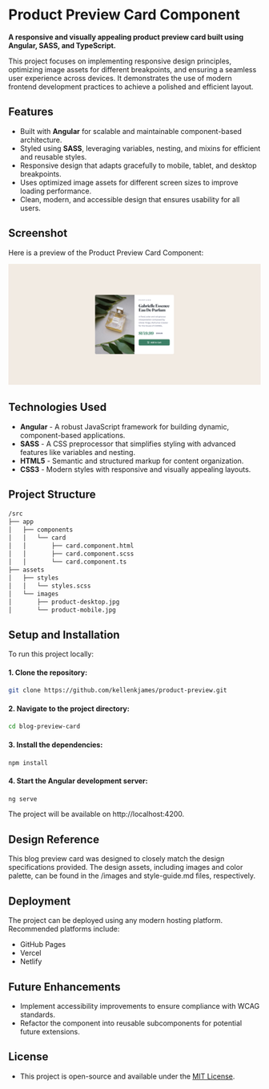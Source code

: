 # Product Preview Card Component

**A responsive and visually appealing product preview card built using Angular, SASS, and TypeScript.**

This project focuses on implementing responsive design principles, optimizing image assets for different breakpoints, and ensuring a seamless user experience across devices. It demonstrates the use of modern frontend development practices to achieve a polished and efficient layout.

## Features

- Built with **Angular** for scalable and maintainable component-based architecture.
- Styled using **SASS**, leveraging variables, nesting, and mixins for efficient and reusable styles.
- Responsive design that adapts gracefully to mobile, tablet, and desktop breakpoints.
- Uses optimized image assets for different screen sizes to improve loading performance.
- Clean, modern, and accessible design that ensures usability for all users.

## Screenshot

Here is a preview of the Product Preview Card Component:

![Product Preview Card Screenshot](./product-preview/src/assets/images/final_screenshot.png)

## Technologies Used

- **Angular** - A robust JavaScript framework for building dynamic, component-based applications.
- **SASS** - A CSS preprocessor that simplifies styling with advanced features like variables and nesting.
- **HTML5** - Semantic and structured markup for content organization.
- **CSS3** - Modern styles with responsive and visually appealing layouts.

## Project Structure

```plaintext
/src
├── app
│   ├── components
│   │   └── card
│   │       ├── card.component.html
│   │       ├── card.component.scss
│   │       └── card.component.ts
├── assets
│   ├── styles
│   │   └── styles.scss
│   └── images
│       ├── product-desktop.jpg
│       └── product-mobile.jpg
```

## Setup and Installation

To run this project locally:

#### 1. Clone the repository:

```bash
git clone https://github.com/kellenkjames/product-preview.git
```

#### 2. Navigate to the project directory:

```bash
cd blog-preview-card
```

#### 3. Install the dependencies:

```bash
npm install
```

#### 4. Start the Angular development server:

```bash
ng serve
```

The project will be available on http://localhost:4200.

## Design Reference

This blog preview card was designed to closely match the design specifications provided. The design assets, including images and color palette, can be found in the /images and style-guide.md files, respectively.

## Deployment

The project can be deployed using any modern hosting platform. Recommended platforms include:

- GitHub Pages
- Vercel
- Netlify

## Future Enhancements

- Implement accessibility improvements to ensure compliance with WCAG standards.
- Refactor the component into reusable subcomponents for potential future extensions.

## License

- This project is open-source and available under the [MIT License](LICENSE).
